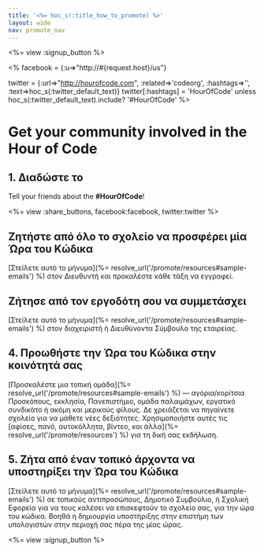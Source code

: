 ```yaml
---
title: '<%= hoc_s(:title_how_to_promote) %>'
layout: wide
nav: promote_nav
---
```

<%= view :signup_button %>

<% facebook = {:u=>"http://#{request.host}/us"}

twitter = {:url=>"http://hourofcode.com", :related=>'codeorg', :hashtags=>'', :text=>hoc_s(:twitter_default_text)} twitter[:hashtags] = 'HourOfCode' unless hoc_s(:twitter_default_text).include? '#HourOfCode' %>

# Get your community involved in the Hour of Code

## 1. Διαδώστε το

Tell your friends about the **#HourOfCode**!

<%= view :share_buttons, facebook:facebook, twitter:twitter %>

## Ζητήστε από όλο το σχολείο να προσφέρει μία Ώρα του Κώδικα

[Στείλετε αυτό το μήνυμα](%= resolve_url('/promote/resources#sample-emails') %) στον Διευθυντή και προκαλέστε κάθε τάξη να εγγραφεί.

## Ζήτησε από τον εργοδότη σου να συμμετάσχει

[Στείλετε αυτό το μήνυμα](%= resolve_url('/promote/resources#sample-emails') %) στον διαχειριστή ή Διευθύνοντα Σύμβουλο της εταιρείας.

## 4. Προωθήστε την Ώρα του Κώδικα στην κοινότητά σας

[Προσκαλέστε μια τοπική ομάδα](%= resolve_url('/promote/resources#sample-emails') %) — αγόρια/κορίτσια Προσκόπους, εκκλησία, Πανεπιστήμιο, ομάδα παλαιμάχων, εργατικό συνδικάτο ή ακόμη και μερικούς φίλους. Δε χρειάζεται να πηγαίνετε σχολείο για να μάθετε νέες δεξιότητες. Χρησιμοποιήστε αυτές τις [αφίσες, πανό, αυτοκόλλητα, βίντεο, και άλλα](%= resolve_url('/promote/resources') %) για τη δική σας εκδήλωση.

## 5. Ζήτα από έναν τοπικό άρχοντα να υποστηρίξει την Ώρα του Κώδικα

[Στείλετε αυτό το μήνυμα](%= resolve_url('/promote/resources#sample-emails') %) σε τοπικούς αντιπροσώπους, Δημοτικό Συμβούλιο, ή Σχολική Εφορεία για να τους καλέσει να επισκεφτούν το σχολείο σας, για την ώρα του κώδικα. Βοηθά η δημιουργία υποστήριξης στην επιστήμη των υπολογιστών στην περιοχή σας πέρα της μίας ώρας.

<%= view :signup_button %>